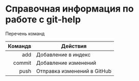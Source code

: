 # Справочная информация по работе с git-help

Перечень команд

| Командв       | Действия           |
| -------------:|---------------------|
| add           | Добавление в индекс    | 
| commit     | Добавление изменений |
| push  | Отправка изменений в GitHub         |

